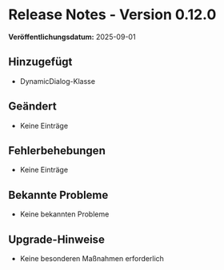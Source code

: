 # Release Notes - Version 0.12.0

**Veröffentlichungsdatum:** 2025-09-01

## Hinzugefügt
- DynamicDialog-Klasse

## Geändert
- Keine Einträge

## Fehlerbehebungen
- Keine Einträge

## Bekannte Probleme
- Keine bekannten Probleme

## Upgrade-Hinweise
- Keine besonderen Maßnahmen erforderlich
